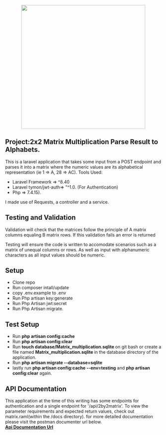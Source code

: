 <p align="center"><a href="https://laravel.com" target="_blank"><img src="https://raw.githubusercontent.com/laravel/art/master/logo-lockup/5%20SVG/2%20CMYK/1%20Full%20Color/laravel-logolockup-cmyk-red.svg" width="400"></a></p>


## Project:2x2  Matrix Multiplication Parse Result to Alphabets.

This is a laravel application that takes some input from a POST endpoint and parses it into a matrix where the numeric values are its alphabetical representation (ie 1 => A, 28 => AC).  Tools Used:

- Laravel Framework => ^8.40
- Laravel tymon/jwt-auth=> "^1.0. (For Authentication)
- Php => 7.4.15).

I made use of Requests, a controller and a service.

## Testing and Validation

Validation will check that the matrices follow the principle of A matrix columns equaling B matrix rows. If this validation fails an error is returned

Testing will ensure the code is written to accomodate scenarios such as a matrix of unequal columns or rows. As well as input with alphanumeric characters as all input values should be numeric.

## Setup

- Clone repo
- Run composer intall/update
- copy .env.example to .env
- Run Php artisan key:generate
- Run Php Artisan jwt:secret
- Run Php Artisan migrate.
## Test Setup
- Run <b>php artisan config:cache</b>
- Run <b>php artisan config:clear</b>
- Run <b>touch database/Matrix_multiplication.sqlite </b> on git bash or create a file named <b>Matrix_multiplication.sqlite </b> in the database directory of the application.
- Run <b> php artisan migrate --database=sqlite</b>
- lastly run <b>php artisan config:cache --env=testing</b> and <b>php artisan config:clear</b> again.

## API Documentation
This application at the time of this writing has some  endpoints for authentication and a single endpoint for  '/api/2by2matrix'. To view the parameter requirements and expected return values, check out matrix.raml(within the /docs directory). for more detailed documentation please visit the postman documenter url below.<br>
**[Api Documentation Url ](https://documenter.getpostman.com/view/14675063/TzeTJVCc)**


